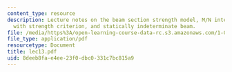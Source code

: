 ```yaml
---
content_type: resource
description: Lecture notes on the beam section strength model, M/N interactions, compatibility
  with strength criterion, and statically indeterminate beam.
file: /media/https%3A/open-learning-course-data-rc.s3.amazonaws.com/1-050-engineering-mechanics-i-fall-2007/8deeb8fae4ee23f0dbc0331c7bc815a9_lec13.pdf
file_type: application/pdf
resourcetype: Document
title: lec13.pdf
uid: 8deeb8fa-e4ee-23f0-dbc0-331c7bc815a9
---
```

